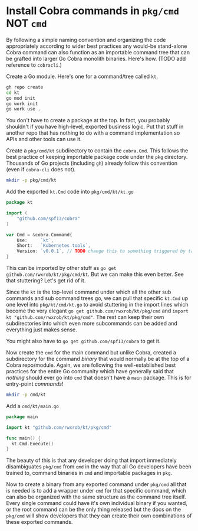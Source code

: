 # Install Cobra commands in `pkg/cmd` NOT `cmd`

By following a simple naming convention and organizing the code appropriately according to wider best practices any would-be stand-alone Cobra command can also function as an importable command tree that can be grafted into larger Go Cobra monolith binaries. Here's how. (TODO add reference to `cobracli`.)

Create a Go module. Here's one for a command/tree called `kt`.

```bash
gh repo create
cd kt
go mod init
go work init
go work use .
```

You don't have to create a package at the top. In fact, you probably shouldn't if you have high-level, exported business logic. Put that stuff in another repo that has nothing to do with a command implementation so APIs and other tools can use it.

Create a `pkg/cmd/kt` subdirectory to contain the `cobra.Cmd`. This follows the best practice of keeping importable package code under the `pkg` directory. Thousands of Go projects (including `gh`) already follow this convention (even if `cobra-cli` does not).

```bash
mkdir -p pkg/cmd/kt
```

Add the exported `kt.Cmd` code into `pkg/cmd/kt/kt.go`

```go
package kt

import (
	"github.com/spf13/cobra"
)

var Cmd = &cobra.Command{
	Use:     `kt`,
	Short:   `Kubernetes tools`,
	Version: `v0.0.1`, // TODO change this to something triggered by tag
}
```

This can be imported by other stuff as `go get github.com/rwxrob/kt/pkg/cmd/kt`. But we can make this even better. See that stuttering? Let's get rid of it.

Since the `kt` is the top-level command under which all the other sub commands and sub command trees go, we can pull that specific `kt.Cmd` up one level into `pkg/kt/cmd/kt.go` to avoid stuttering in the import lines which become the very elegant `go get github.com/rwxrob/kt/pkg/cmd` and `import kt "github.com/rwxrob/kt/pkg/cmd"`. The rest can keep their own subdirectories into which even more subcommands can be added and everything just makes sense.

You might also have to `go get github.com/spf13/cobra` to get it.

Now create the `cmd` for the main command but unlike Cobra, created a subdirectory for the command *binary* that would normally be at the top of a Cobra repo/module. Again, we are following the well-established best practices for the entire Go community which have generally said that *nothing* should ever go into `cmd` that doesn't have a `main` package. This is for entry-point *commands*!

```bash
mkdir -p cmd/kt
```

Add a `cmd/kt/main.go`

```go
package main

import kt "github.com/rwxrob/kt/pkg/cmd"

func main() {
  kt.Cmd.Execute()
}
```

The beauty of this is that any developer doing that import immediately disambiguates `pkg/cmd` from `cmd` in the way that all Go developers have been trained to, command binaries in `cmd` and importable packages in `pkg`.

Now to create a binary from any exported command under `pkg/cmd` all that is needed is to add a wrapper under `cmd` for that specific command, which can also be organized with the same structure as the command tree itself. Every single command could have it's own individual binary if you wanted, or the root command can be the only thing released but the docs on the `pkg/cmd` will show developers that they can create their own combinations of these exported commands.
